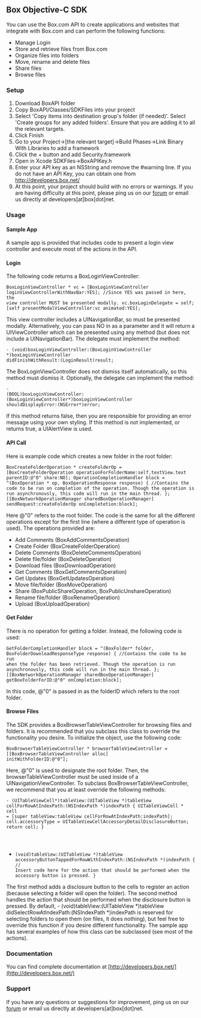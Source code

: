 Box Objective-C SDK
---------------

You can use the Box.com API to create applications and websites that integrate with Box.com and can perform the following functions:

* Manage Login
* Store and retrieve files from Box.com
* Organize files into folders
* Move, rename and delete files
* Share files
* Browse files

### Setup ###

1. Download BoxAPI folder
2. Copy BoxAPI/Classes/SDKFiles into your project
3. Select 'Copy items into destination group's folder (if needed)'. Select 'Create groups for any added folders'. Ensure that you are adding it to all the relevant targets.
4. Click Finish
5. Go to your Project->[the relevant target]->Build Phases->Link Binary With Libraries to add a framework
6. Click the + button and add Security.framework
7. Open in Xcode SDKFiles->BoxAPIKey.h
8. Enter your API key as an NSString and remove the #warning line. If you do not have an API Key, you can obtain one from http://developers.box.net/
9. At this point, your project should build with no errors or warnings. If you are having difficulty at this point, please ping us on our [forum](http://forum.developers.box.net/box_developers) or email us directly at developers[at]box[dot]net.

### Usage ###

#### Sample App ####

A sample app is provided that includes code to present a login view controller and execute most of the actions in the API.

#### Login ####

The following code returns a BoxLoginViewController:

<code>BoxLoginViewController * vc = [BoxLoginViewController loginViewControllerWithNavBar:YES]; //Since YES was passed in here, the view controller MUST be presented modally.
vc.boxLoginDelegate = self;
[self presentModalViewController:vc animated:YES];</code>

This view controller includes a UINavigationBar, so must be presented modally. Alternatively, you can pass NO in as a parameter and it will return a UIViewController which can be presented using any method (but does not include a UINavigationBar).
The delegate must implement the method:

<code>- (void)boxLoginViewController:(BoxLoginViewController *)boxLoginViewController didFinishWithResult:(LoginResult)result;</code>

The BoxLoginViewController does not dismiss itself automatically, so this method must dismiss it.
Optionally, the delegate can implement the method:

<code>- (BOOL)boxLoginViewController:(BoxLoginViewController*)boxLoginViewController shouldDisplayError:(NSError*)error;</code>

If this method returns false, then you are responsible for providing an error message using your own styling. If this method is not implemented, or returns true, a UIAlertView is used.

#### API Call ####

Here is example code which creates a new folder in the root folder:

<code>BoxCreateFolderOperation * createFolderOp = [BoxCreateFolderOperation operationForFolderName:self.textView.text parentID:@"0" share:NO];
OperationCompletionHandler block = ^(BoxOperation * op, BoxOperationResponse response) { 
	//Contains the code to be run on completion of the operation. Though the operation is run asynchronously, this code will run in the main thread.
};
[[BoxNetworkOperationManager sharedBoxOperationManager] sendRequest:createFolderOp onCompletetion:block]; </code>

Here @"0" refers to the root folder. The code is the same for all the different operations except for the first line (where a different type of operation is used). The operations provided are:

* Add Comments (BoxAddCommentsOperation)
* Create Folder (BoxCreateFolderOperation)
* Delete Comments (BoxDeleteCommentsOperation)
* Delete file/folder (BoxDeleteOperation)
* Download files (BoxDownloadOperation)
* Get Comments (BoxGetCommentsOperation)
* Get Updates (BoxGetUpdatesOperation)
* Move file/folder (BoxMoveOperation)
* Share (BoxPublicShareOperation, BoxPublicUnshareOperation)
* Rename file/folder (BoxRenameOperation)
* Upload (BoxUploadOperation)

#### Get Folder ####

There is no operation for getting a folder. Instead, the following code is used:

<code>GetFolderCompletionHandler block = ^(BoxFolder* folder, BoxFolderDownloadResponseType response) {
	//Contains the code to be run when the folder has been retrieved. Though the operation is run asynchronously, this code will run in the main thread.
};
[[BoxNetworkOperationManager sharedBoxOperationManager] getBoxFolderForID:@"0" onCompletion:block]; </code>

In this code, @"0" is passed in as the folderID which refers to the root folder.

#### Browse Files ####

The SDK provides a BoxBrowserTableViewController for browsing files and folders. It is recommended that you subclass this class to override the functionality you desire. To initialize the object, use the following code:

<code>BoxBrowserTableViewController * browserTableViewController = [[BoxBrowserTableViewController alloc] initWithFolderID:@"0"];</code>

Here, @"0" is used to designate the root folder. Then, the browserTableViewController must be used inside of a UINavigationViewController. To subclass BoxBrowserTableViewController, we recommend that you at least override the following methods:

<code>- (UITableViewCell*)tableView:(UITableView *)tableView cellForRowAtIndexPath:(NSIndexPath *)indexPath {
    UITableViewCell * cell = [super tableView:tableView cellForRowAtIndexPath:indexPath];
    cell.accessoryType = UITableViewCellAccessoryDetailDisclosureButton;
    return cell;
}
- (void)tableView:(UITableView *)tableView accessoryButtonTappedForRowWithIndexPath:(NSIndexPath *)indexPath {
    // Insert code here for the action that should be performed when the accessory button is pressed.
}</code>

The first method adds a disclosure button to the cells to register an action (because selecting a folder will open the folder). The second method handles the action that should be performed when the disclosure button is pressed. By default, - (void)tableView:(UITableView *)tableView didSelectRowAtIndexPath:(NSIndexPath *)indexPath is reserved for selecting folders to open them (on files, it does nothing), but feel free to override this function if you desire different functionality. The sample app has several examples of how this class can be subclassed (see most of the actions).

### Documentation ###

You can find complete documentation at [http://developers.box.net/](http://developers.box.net/)

### Support ###

If you have any questions or suggestions for improvement, ping us on our [forum](http://forum.developers.box.net/box_developers) or email us directly at developers[at]box[dot]net.
